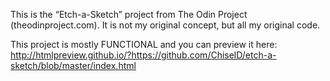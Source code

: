 This is the “Etch-a-Sketch” project from The Odin Project (theodinproject.com). It is not my original concept, but all my original code.

This project is mostly FUNCTIONAL and you can preview it here:<br />
http://htmlpreview.github.io/?https://github.com/ChiselD/etch-a-sketch/blob/master/index.html
